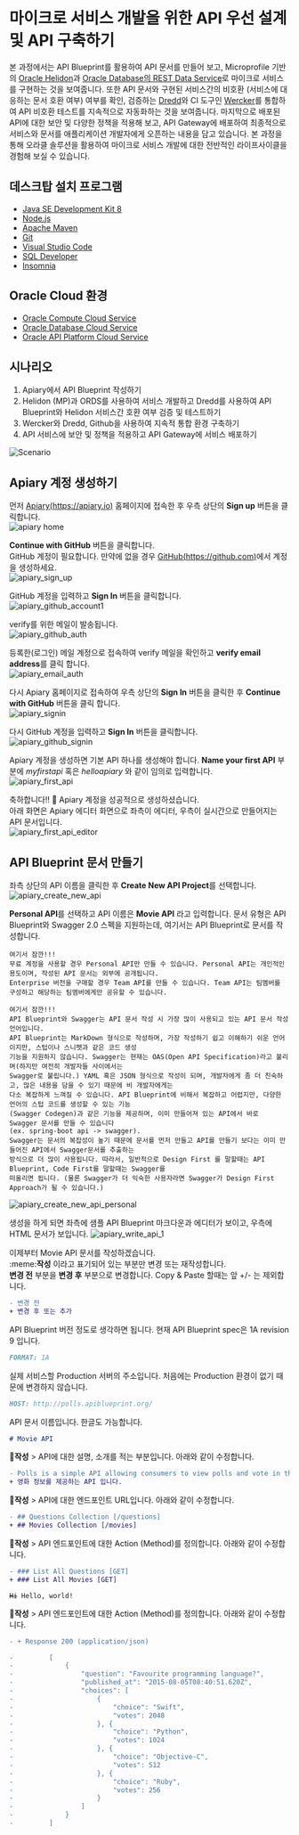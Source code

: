 # 마이크로 서비스 개발을 위한 API 우선 설계 및 API 구축하기

본 과정에서는 API Blueprint를 활용하여 API 문서를 만들어 보고, Microprofile 기반의 [Oracle Helidon](http://helidon.io)과 [Oracle Database의 REST Data Service](https://www.oracle.com/database/technologies/appdev/rest.html)로 마이크로 서비스를 구현하는 것을 보여줍니다. 
또한 API 문서와 구현된 서비스간의 비호환 (서비스에 대응하는 문서 호환 여부) 여부를 확인, 검증하는 [Dredd](https://github.com/apiaryio/dredd)와 CI 도구인 [Wercker](https://app.wercker.com/)를 통합하여 API 비호환 테스트를 지속적으로 자동화하는 것을 보여줍니다.
마지막으로 배포된 API에 대한 보안 및 다양한 정책을 적용해 보고, API Gateway에 배포하여 최종적으로 서비스와 문서를 애플리케이션 개발자에게 오픈하는 내용을 담고 있습니다.
본 과정을 통해 오라클 솔루션을 활용하여 마이크로 서비스 개발에 대한 전반적인 라이프사이클을 경험해 보실 수 있습니다.

## 데스크탑  설치 프로그램
* [Java SE Development Kit 8](https://www.oracle.com/technetwork/java/javase/downloads/jdk8-downloads-2133151.html)
* [Node.js](https://nodejs.org/ko/download)
* [Apache Maven](https://maven.apache.org/download.cgi)
* [Git](https://git-scm.com/download/win)
* [Visual Studio Code](https://code.visualstudio.com/download)
* [SQL Developer](https://www.oracle.com/technetwork/developer-tools/sql-developer/downloads/index.html)
* [Insomnia](https://insomnia.rest/download)

## Oracle Cloud 환경
* [Oracle Compute Cloud Service](https://cloud.oracle.com/ko_KR/compute)
* [Oracle Database Cloud Service](https://cloud.oracle.com/ko_KR/database)
* [Oracle API Platform Cloud Service](https://cloud.oracle.com/ko_KR/api-platform)

## 시나리오
1. Apiary에서 API Blueprint 작성하기
2. Helidon (MP)과 ORDS를 사용하여 서비스 개발하고 Dredd를 사용하여 API Blueprint와 Helidon 서비스간 호환 여부 검증 및 테스트하기
3. Wercker와 Dredd, Github을 사용하여 지속적 통합 환경 구축하기
4. API 서비스에 보안 및 정책을 적용하고 API Gateway에 서비스 배포하기

![Scenario](images/api_first_design_scenario.png)

## Apiary 계정 생성하기
먼저 [Apiary(https://apiary.io)](https://apiary.io) 홈페이지에 접속한 후 우측 상단의 **Sign up** 버튼을 클릭합니다.  
![apiary home](images/apiary_home.png)

**Continue with GitHub** 버튼을 클릭합니다.  
GitHub 계정이 필요합니다. 만약에 없을 경우 [GitHub(https://github.com)](https://github.com)에서 계정을 생성하세요.  
![apiary_sign_up](images/apiary_sign_up.png)

GitHub 계정을 입력하고 **Sign In** 버튼을 클릭합니다.  
![apiary_github_account1](images/apiary_github_account1.png)

verify를 위한 메일이 발송됩니다.  
![apiary_github_auth](images/apiary_github_auth.png)

등록한(로그인) 메일 계정으로 접속하여 verify 메일을 확인하고 **verify email address**를 클릭 합니다.  
![apiary_email_auth](images/apiary_email_auth.png)

다시 Apiary 홈페이지로 접속하여 우측 상단의 **Sign In** 버튼을 클릭한 후 **Continue with GitHub** 버튼을 클릭 합니다.  
![apiary_signin](images/apiary_signin.png)

다시 GitHub 계정을 입력하고 **Sign In** 버튼을 클릭합니다.  
![apiary_github_signin](images/apiary_github_signin.png)

Apiary 계정을 생성하면 기본 API 하나를 생성해야 합니다. **Name your first API** 부분에 *myfirstapi* 혹은 *helloapiary* 와 같이 임의로 입력합니다.  
![apiary_first_api](images/apiary_first_api.png)

축하합니다!! :clap: Apiary 계정을 성공적으로 생성하셨습니다.  
아래 화면은 Apiary 에디터 화면으로 좌측이 에디터, 우측이 실시간으로 만들어지는 API 문서입니다.  
![apiary_first_api_editor](images/apiary_first_api_editor.png)

## API Blueprint 문서 만들기
좌측 상단의 API 이름을 클릭한 후 **Create New API Project**를 선택합니다.  
![apiary_create_new_api](images/apiary_create_new_api.png)

**Personal API**를 선택하고 API 이름은 **Movie API** 라고 입력합니다. 
문서 유형은 API Blueprint와 Swagger 2.0 스펙을 지원하는데, 여기서는 API Blueprint로 문서를 작성합니다.
```
여기서 잠깐!!!
무료 계정을 사용할 경우 Personal API만 만들 수 있습니다. Personal API는 개인적인 용도이며, 작성된 API 문서는 외부에 공개됩니다. 
Enterprise 버전을 구매할 경우 Team API를 만들 수 있습니다. Team API는 팀멤버를 구성하고 해당하는 팀멤버에게만 공유할 수 있습니다.
```
```
여기서 잠깐!!!
API Blueprint와 Swagger는 API 문서 작성 시 가장 많이 사용되고 있는 API 문서 작성 언어입니다.
API Blueprint는 MarkDown 형식으로 작성하며, 가장 작성하기 쉽고 이해하기 쉬운 언어이지만, 스텁이나 스니펫과 같은 코드 생성 
기능을 지원하지 않습니다. Swagger는 현재는 OAS(Open API Specification)라고 불리며(하지만 여전히 개발자들 사이에서는 
Swagger로 불립니다.) YAML 혹은 JSON 형식으로 작성이 되며, 개발자에게 좀 더 친숙하고, 많은 내용을 담을 수 있기 때문에 비 개발자에게는 
다소 복잡하게 느껴질 수 있습니다. API Blueprint에 비해서 복잡하고 어렵지만, 다양한 언어의 스텁 코드를 생성할 수 있는 기능
(Swagger Codegen)과 같은 기능을 제공하며, 이미 만들어져 있는 API에서 바로 Swagger 문서를 만들 수 있습니다
(ex. spring-boot api -> swagger). 
Swagger는 문서의 복잡성이 높기 때문에 문서를 먼저 만들고 API를 만들기 보다는 이미 만들어진 API에서 Swagger문서를 추출하는 
방식으로 더 많이 사용됩니다. 따라서, 일반적으로 Design First 를 말할때는 API Blueprint, Code First를 말할때는 Swagger를 
떠올리면 됩니다. (물론 Swagger가 더 익숙한 사용자라면 Swagger가 Design First Approach가 될 수 있습니다.)
```
![apiary_create_new_api_personal](images/apiary_create_new_api_personal.png)

생성을 하게 되면 좌측에 샘플 API Blueprint 마크다운과 에디터가 보이고, 우측에 HTML 문서가 보입니다. 
![apiary_write_api_1](images/apiary_write_api_1.png)

이제부터 Movie API 문서를 작성하겠습니다.  
:meme:**작성**  이라고 표기되어 있는 부분만 변경 또는 재작성합니다.  
**변경 전** 부분을 **변경 후** 부분으로 변경합니다. Copy & Paste 할때는 앞 +/- 는 제외합니다.
```diff
- 변경 전
+ 변경 후 또는 추가
```

API Blueprint 버전 정도로 생각하면 됩니다. 현재 API Blueprint spec은 1A revision 9 입니다.
```markdown
FORMAT: 1A
```

실제 서비스할 Production 서버의 주소입니다. 처음에는 Production 환경이 없기 때문에 변경하지 않습니다.
```markdown
HOST: http://polls.apiblueprint.org/
```

API 문서 이름입니다. 한글도 가능합니다.
```markdown
# Movie API
```

:memo:**작성** > API에 대한 설명, 소개를 적는 부분입니다. 아래와 같이 수정합니다.
```diff
- Polls is a simple API allowing consumers to view polls and vote in them.
+ 영화 정보를 제공하는 API 입니다.
```

:memo:**작성** > API에 대한 엔드포인트 URL입니다. 아래와 같이 수정합니다.
```diff
- ## Questions Collection [/questions]
+ ## Movies Collection [/movies]
```

:memo:**작성** > API 엔드포인트에 대한 Action (Method)를 정의합니다. 아래와 같이 수정합니다.
```diff
- ### List All Questions [GET]
+ ### List All Movies [GET]
```

<code><p><del>Hi</del> Hello, world!</p></code>


:memo:**작성** > API 엔드포인트에 대한 Action (Method)를 정의합니다. 아래와 같이 수정합니다.
```diff
- + Response 200 (application/json)

-         [
-             {
-                 "question": "Favourite programming language?",
-                 "published_at": "2015-08-05T08:40:51.620Z",
-                 "choices": [
-                     {
-                         "choice": "Swift",
-                         "votes": 2048
-                     }, {
-                         "choice": "Python",
-                         "votes": 1024
-                     }, {
-                         "choice": "Objective-C",
-                         "votes": 512
-                     }, {
-                         "choice": "Ruby",
-                         "votes": 256
-                     }
-                 ]
-             }
-         ]
```

